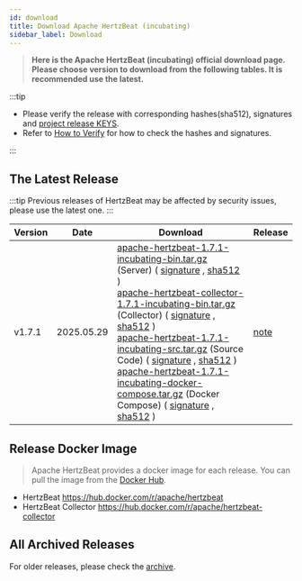 ```yaml
---
id: download
title: Download Apache HertzBeat (incubating)
sidebar_label: Download
---
```


> **Here is the Apache HertzBeat (incubating) official download page.**
> **Please choose version to download from the following tables. It is recommended use the latest.**

:::tip

- Please verify the release with corresponding hashes(sha512), signatures and [project release KEYS](https://downloads.apache.org/incubator/hertzbeat/KEYS).
- Refer to [How to Verify](https://www.apache.org/dyn/closer.cgi#verify) for how to check the hashes and signatures.

:::

## The Latest Release

:::tip
Previous releases of HertzBeat may be affected by security issues, please use the latest one.
:::

| Version | Date       | Download                                                                                                                                                                                                                                                                                                                                                                                                                                                                                                                                                                                                                                                                                                                                                                                                                                                                                                                                                                                                                                                                                                                                                                                                                                                                                                                                                                                                                                                                                                                                                                                                                                                                                                                                                                                                       | Release                                                         |
| ------- |------------|----------------------------------------------------------------------------------------------------------------------------------------------------------------------------------------------------------------------------------------------------------------------------------------------------------------------------------------------------------------------------------------------------------------------------------------------------------------------------------------------------------------------------------------------------------------------------------------------------------------------------------------------------------------------------------------------------------------------------------------------------------------------------------------------------------------------------------------------------------------------------------------------------------------------------------------------------------------------------------------------------------------------------------------------------------------------------------------------------------------------------------------------------------------------------------------------------------------------------------------------------------------------------------------------------------------------------------------------------------------------------------------------------------------------------------------------------------------------------------------------------------------------------------------------------------------------------------------------------------------------------------------------------------------------------------------------------------------------------------------------------------------------------------------------------------------|-----------------------------------------------------------------|
| v1.7.1  | 2025.05.29 | [apache-hertzbeat-1.7.1-incubating-bin.tar.gz](https://www.apache.org/dyn/closer.lua/incubator/hertzbeat/1.7.1/apache-hertzbeat-1.7.1-incubating-bin.tar.gz) (Server) ( [signature](https://downloads.apache.org/incubator/hertzbeat/1.7.1/apache-hertzbeat-1.7.1-incubating-bin.tar.gz.asc) , [sha512](https://downloads.apache.org/incubator/hertzbeat/1.7.1/apache-hertzbeat-1.7.1-incubating-bin.tar.gz.sha512) ) <br/> [apache-hertzbeat-collector-1.7.1-incubating-bin.tar.gz](https://www.apache.org/dyn/closer.lua/incubator/hertzbeat/1.7.1/apache-hertzbeat-collector-1.7.1-incubating-bin.tar.gz) (Collector) ( [signature](https://downloads.apache.org/incubator/hertzbeat/1.7.1/apache-hertzbeat-collector-1.7.1-incubating-bin.tar.gz.asc) , [sha512](https://downloads.apache.org/incubator/hertzbeat/1.7.1/apache-hertzbeat-collector-1.7.1-incubating-bin.tar.gz.sha512) ) <br/> [apache-hertzbeat-1.7.1-incubating-src.tar.gz](https://www.apache.org/dyn/closer.lua/incubator/hertzbeat/1.7.1/apache-hertzbeat-1.7.1-incubating-src.tar.gz) (Source Code) ( [signature](https://downloads.apache.org/incubator/hertzbeat/1.7.1/apache-hertzbeat-1.7.1-incubating-src.tar.gz.asc) , [sha512](https://downloads.apache.org/incubator/hertzbeat/1.7.1/apache-hertzbeat-1.7.1-incubating-src.tar.gz.sha512) )  <br/> [apache-hertzbeat-1.7.1-incubating-docker-compose.tar.gz](https://www.apache.org/dyn/closer.lua/incubator/hertzbeat/1.7.1/apache-hertzbeat-1.7.1-incubating-docker-compose.tar.gz) (Docker Compose) ( [signature](https://downloads.apache.org/incubator/hertzbeat/1.7.1/apache-hertzbeat-1.7.1-incubating-docker-compose.tar.gz.asc) , [sha512](https://downloads.apache.org/incubator/hertzbeat/1.7.1/apache-hertzbeat-1.7.1-incubating-docker-compose.tar.gz.sha512) ) | [note](https://github.com/apache/hertzbeat/releases/tag/v1.7.1) |

## Release Docker Image

> Apache HertzBeat provides a docker image for each release. You can pull the image from the [Docker Hub](https://hub.docker.com/r/apache/hertzbeat).

- HertzBeat <https://hub.docker.com/r/apache/hertzbeat>
- HertzBeat Collector <https://hub.docker.com/r/apache/hertzbeat-collector>

## All Archived Releases

For older releases, please check the [archive](https://archive.apache.org/dist/incubator/hertzbeat/).
